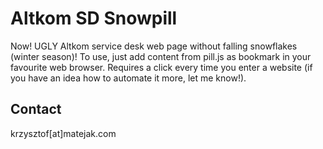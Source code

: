 # Altkom SD Snowpill
Now! UGLY Altkom service desk web page without falling snowflakes (winter season)! To use, just add content from pill.js as bookmark in your favourite web browser. Requires a click every time you enter a website (if you have an idea how to automate it more, let me know!).

## Contact
krzysztof[at]matejak.com
